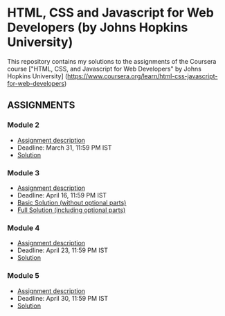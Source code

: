 # HTML, CSS and Javascript for Web Developers (by Johns Hopkins University)

This repository contains my solutions to the assignments of the Coursera course
["HTML, CSS, and Javascript for Web Developers" by Johns Hopkins University] (https://www.coursera.org/learn/html-css-javascript-for-web-developers)

## ASSIGNMENTS

### Module 2

* [Assignment description](https://github.com/musharrafdudekula/coursera-assignments/blob/gh-pages/descriptions/Assignment-2/assignment2.md)
* Deadline: March 31, 11:59 PM IST
* [Solution](https://musharrafdudekula.github.io/coursera-assignments/module2-solution/)

### Module 3

* [Assignment description](https://github.com/musharrafdudekula/coursera-assignments/blob/gh-pages/descriptions/Assignment-3/assignment3.md)
* Deadline: April 16, 11:59 PM IST
* [Basic Solution (without optional parts)](https://musharrafdudekula.github.io/coursera-assignments/module3-solution/index_basic.html)
* [Full Solution (including optional parts)](https://musharrafdudekula.github.io/coursera-assignments/module3-solution/)

### Module 4

* [Assignment description](https://github.com/musharrafdudekula/coursera-assignments/blob/gh-pages/descriptions/Assignment-4/assignment4.md)
* Deadline: April 23, 11:59 PM IST
* [Solution](https://musharrafdudekula.github.io/coursera-assignments/module4-solution/)

### Module 5

* [Assignment description]()
* Deadline: April 30, 11:59 PM IST
* [Solution]()

